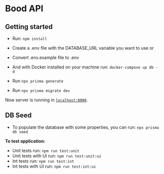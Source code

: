 # Bood API

## Getting started

- Run: `npm install`

- Create a .env file with the DATABASE_URL variable you want to use
  or
- Convert .env.example file to .env
- And with Docker installed on your machine run: `docker-compose up db -d`
- Run `npx prisma generate`
- Run `npx prisma migrate dev`

Now server is running in [`localhost:8000`](http://localhost:8000).

## DB Seed

- To populate the database with some properties, you can run: `npx prisma db seed`

**To test application:**

- Unit tests run: `npm run test:unit`
- Unit tests with UI run: `npm run test:unit:ui`
- Int tests run: `npm run test:int`
- Int tests with UI run: `npm run test:int:ui`
